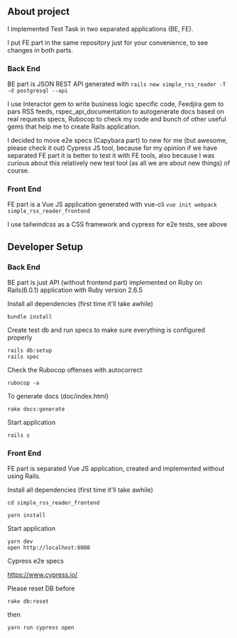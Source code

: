 ## About project

I implemented Test Task in two separated applications (BE, FE).

I put FE part in the same repository just for your convenience, to see changes in both parts.

### Back End

BE part is JSON REST API generated with
`rails new simple_rss_reader -T -d postgresql --api`

I use Interactor gem to write business logic specific code,
Feedjira gem to pars RSS feeds,
rspec_api_documentation to autogenerate docs based on real requests specs,
Rubocop to check my code and bunch of other useful gems that help me to create Rails application.

I decided to move e2e specs (Capybara part) to new for me (but awesome, please check it out) Cypress JS tool, because for my opinion if we have separated FE part it is better to test it with FE tools, also because I was curious about this relatively new test tool (as all we are about new things) of course.

### Front End

FE part is a Vue JS application generated with vue-cli
`vue init webpack simple_rss_reader_frontend`

I use tailwindcss as a CSS framework and cypress for e2e tests, see above

## Developer Setup

### Back End

BE part is just API (without frontend part) implemented on Ruby on Rails(6.0.1) application with Ruby version 2.6.5

Install all dependencies (first time it'll take awhile)

```
bundle install
```

Create test db and run specs to make sure everything is configured properly

```
rails db:setup
rails spec
```

Check the Rubocop offenses with autocorrect

```
rubocop -a
```

To generate docs (doc/index.html)

```
rake docs:generate
```

Start application

```
rails s
```

### Front End

FE part is separated Vue JS application, created and implemented without using Rails.

Install all dependencies (first time it'll take awhile)

```
cd simple_rss_reader_frontend
```

```
yarn install
```

Start application

```
yarn dev
open http://localhost:8080
```

Cypress e2e specs

https://www.cypress.io/

Please reset DB before
```
rake db:reset
```

then

```
yarn run cypress open
```

